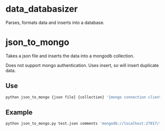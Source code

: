 data_databasizer
================

Parses, formats data and inserts into a database.


json_to_mongo
=============

Takes a json file and inserts the data into a mongodb collection.

Does not support mongo authentication. Uses insert, so will insert duplicate
data.

Use
---
```bash
python json_to_mongo {json file} {collection} '{mongo connection client uri}'
```

Example
-------
```bash
python json_to_mongo.py test.json comments 'mongodb://localhost:27017/fcc_comments'
```
